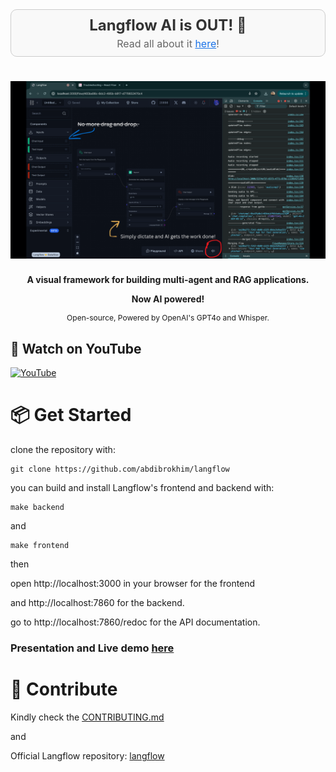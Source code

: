 <div align="center" style="padding: 10px; border: 1px solid #ccc; background-color: #f9f9f9; border-radius: 10px; margin-bottom: 20px;">
    <h2 style="margin: 0; font-size: 24px; color: #333;">Langflow AI is OUT! 🎉</h2>
    <p style="margin: 5px 0 0 0; font-size: 16px; color: #666;">Read all about it <a href="https://www.linkedin.com/posts/abdibrokhim_langflow-langflowui-opensource-activity-7218307952036741121-XbxE?utm_source=share&utm_medium=member_desktop" style="text-decoration: underline; color: #1a73e8;">here</a>!</p>
</div>

<!-- markdownlint-disable MD030 -->

# [![Langflow](./docs/static/img/ps.png)](https://www.langflow.org)

<p align="center"><strong>
    A visual framework for building multi-agent and RAG applications.
</strong></p>
<p align="center" style="font-size: 14px; font-weight: bold;">
    Now AI powered!
</p>
<p align="center" style="font-size: 12px;">
    Open-source, Powered by OpenAI's GPT4o and Whisper.
</p>


## 🚀 Watch on YouTube
[![YouTube](http://i.ytimg.com/vi/d9eJJHAp8v8/hqdefault.jpg)](https://www.youtube.com/watch?v=d9eJJHAp8v8)


# 📦 Get Started

clone the repository with:

```shell
git clone https://github.com/abdibrokhim/langflow
```

you can build and install Langflow's frontend and backend with:

```shell
make backend
```
and

```shell
make frontend
```

then

open http://localhost:3000 in your browser for the frontend

and http://localhost:7860 for the backend.

go to http://localhost:7860/redoc for the API documentation.


### Presentation and Live demo [here](https://docs.google.com/document/d/193Bi2PTdj8ql7Hf89JdESkD1dyt4mH46273oTx2DuMc/edit?usp=sharing)

# 👋 Contribute

Kindly check the [CONTRIBUTING.md](https://github.com/abdibrokhim/langflow/blob/main/CONTRIBUTING.md)

and

Official Langflow repository: [langflow](https://github.com/langflow-ai/langflow)